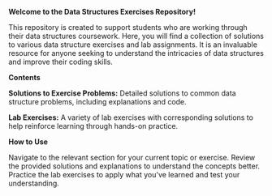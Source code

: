 **Welcome to the Data Structures Exercises Repository!**

This repository is created to support students who are working through their data structures coursework. 
Here, you will find a collection of solutions to various data structure exercises and lab assignments. 
It is an invaluable resource for anyone seeking to understand the intricacies of data structures and improve their coding skills.

**Contents**

**Solutions to Exercise Problems:** Detailed solutions to common data structure problems, including explanations and code.

**Lab Exercises:** A variety of lab exercises with corresponding solutions to help reinforce learning through hands-on practice.

**How to Use**

Navigate to the relevant section for your current topic or exercise.
Review the provided solutions and explanations to understand the concepts better.
Practice the lab exercises to apply what you've learned and test your understanding.
